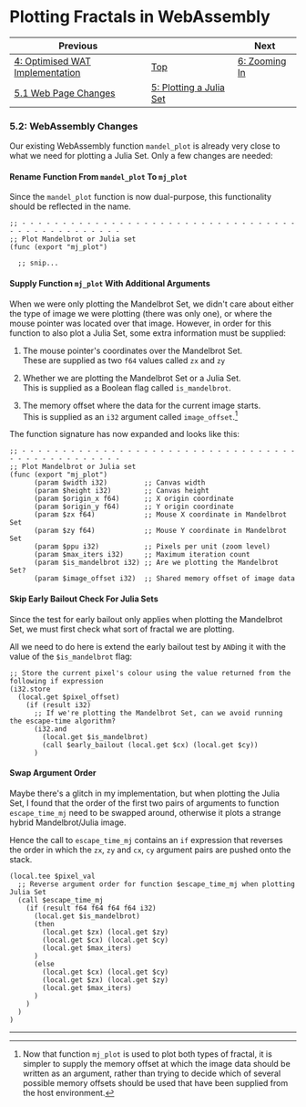 # Plotting Fractals in WebAssembly

| Previous | | Next
|---|---|---
| [4: Optimised WAT Implementation](../../04%20WAT%20Optimised%20Implementation/) | [Top](/chriswhealy/plotting-fractals-in-webassembly) | [6: Zooming In](../../06%20Zoom%20Image/)
| [5.1 Web Page Changes](../01/) | [5: Plotting a Julia Set](../) |

### 5.2: WebAssembly Changes

Our existing WebAssembly function `mandel_plot` is already very close to what we need for plotting a Julia Set.
Only a few changes are needed:

#### Rename Function From `mandel_plot` To `mj_plot`

Since the `mandel_plot` function is now dual-purpose, this functionality should be reflected in the name.

```wast
;; - - - - - - - - - - - - - - - - - - - - - - - - - - - - - - - - - - - - - - - - - - - - - - - -
;; Plot Mandelbrot or Julia set
(func (export "mj_plot")

  ;; snip...
```

#### Supply Function `mj_plot` With Additional Arguments

When we were only plotting the Mandelbrot Set, we didn't care about either the type of image we were plotting (there was only one), or where the mouse pointer was located over that image.
However, in order for this function to also plot a Julia Set, some extra information must be supplied:

1. The mouse pointer's coordinates over the Mandelbrot Set.<br>These are supplied as two `f64` values called `zx` and `zy`

1. Whether we are plotting the Mandelbrot Set or a Julia Set.<br>This is supplied as a Boolean flag called `is_mandelbrot`.

1. The memory offset where the data for the current image starts.<br>This is supplied as an `i32` argument called `image_offset`.[^1]

The function signature has now expanded and looks like this:

```wast
;; - - - - - - - - - - - - - - - - - - - - - - - - - - - - - - - - - - - - - - - - - - - - - - - -
;; Plot Mandelbrot or Julia set
(func (export "mj_plot")
      (param $width i32)         ;; Canvas width
      (param $height i32)        ;; Canvas height
      (param $origin_x f64)      ;; X origin coordinate
      (param $origin_y f64)      ;; Y origin coordinate
      (param $zx f64)            ;; Mouse X coordinate in Mandelbrot Set
      (param $zy f64)            ;; Mouse Y coordinate in Mandelbrot Set
      (param $ppu i32)           ;; Pixels per unit (zoom level)
      (param $max_iters i32)     ;; Maximum iteration count
      (param $is_mandelbrot i32) ;; Are we plotting the Mandelbrot Set?
      (param $image_offset i32)  ;; Shared memory offset of image data
```

#### Skip Early Bailout Check For Julia Sets

Since the test for early bailout only applies when plotting the Mandelbrot Set, we must first check what sort of fractal we are plotting.

All we need to do here is extend the early bailout test by `AND`ing it with the value of the `$is_mandelbrot` flag:

```wast
;; Store the current pixel's colour using the value returned from the following if expression
(i32.store
  (local.get $pixel_offset)
    (if (result i32)
      ;; If we're plotting the Mandelbrot Set, can we avoid running the escape-time algorithm?
      (i32.and
        (local.get $is_mandelbrot)
        (call $early_bailout (local.get $cx) (local.get $cy))
      )
```

#### Swap Argument Order

Maybe there's a glitch in my implementation, but when plotting the Julia Set, I found that the order of the first two pairs of arguments to function `escape_time_mj` need to be swapped around, otherwise it plots a strange hybrid Mandelbrot/Julia image.

Hence the call to `escape_time_mj` contains an `if` expression that reverses the order in which the `zx`, `zy` and `cx`, `cy` argument pairs are pushed onto the stack.

```wast
(local.tee $pixel_val
  ;; Reverse argument order for function $escape_time_mj when plotting Julia Set
  (call $escape_time_mj
    (if (result f64 f64 f64 f64 i32)
      (local.get $is_mandelbrot)
      (then
        (local.get $zx) (local.get $zy)
        (local.get $cx) (local.get $cy)
        (local.get $max_iters)
      )
      (else
        (local.get $cx) (local.get $cy)
        (local.get $zx) (local.get $zy)
        (local.get $max_iters)
      )
    )
  )
)
```

---

[^1]: Now that function `mj_plot` is used to plot both types of fractal, it is simpler to supply the memory offset at which the image data should be written as an argument, rather than trying to decide which of several possible memory offsets should be used that have been supplied from the host environment.
